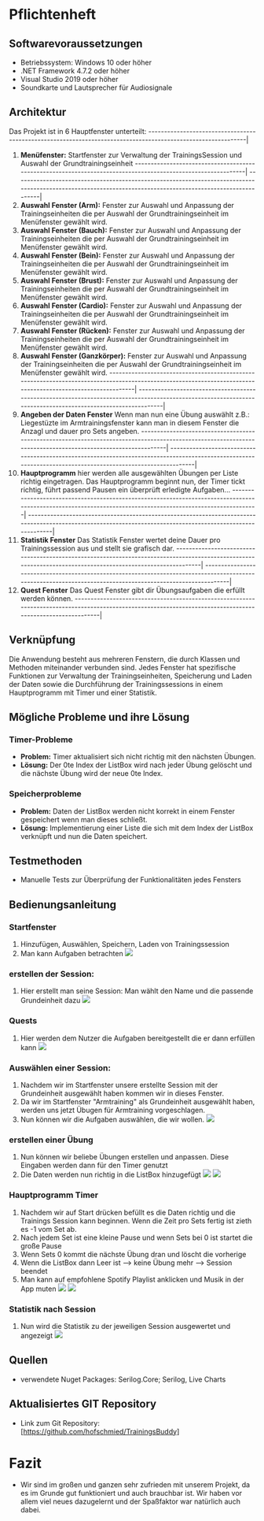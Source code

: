 # Pflichtenheft

## Softwarevoraussetzungen
- Betriebssystem: Windows 10 oder höher
- .NET Framework 4.7.2 oder höher
- Visual Studio 2019 oder höher
- Soundkarte und Lautsprecher für Audiosignale

## Architektur
Das Projekt ist in 6 Hauptfenster unterteilt:
-------------------------------------------------------------------------------------------------------------|
1. **Menüfenster:** Startfenster zur Verwaltung der TrainingsSession und Auswahl der Grundtrainingseinheit
-------------------------------------------------------------------------------------------------------------|
------------------------------------------------------------------------------------------------------------------------------------------------------------|
2. **Auswahl Fenster (Arm):** Fenster zur Auswahl und Anpassung der Trainingseinheiten die per Auswahl der Grundtrainingseinheit im Menüfenster gewählt wird.
3. **Auswahl Fenster (Bauch):** Fenster zur Auswahl und Anpassung der Trainingseinheiten die per Auswahl der Grundtrainingseinheit im Menüfenster gewählt wird.
4. **Auswahl Fenster (Bein):** Fenster zur Auswahl und Anpassung der Trainingseinheiten die per Auswahl der Grundtrainingseinheit im Menüfenster gewählt wird.
5. **Auswahl Fenster (Brust):** Fenster zur Auswahl und Anpassung der Trainingseinheiten die per Auswahl der Grundtrainingseinheit im Menüfenster gewählt wird.
6. **Auswahl Fenster (Cardio):** Fenster zur Auswahl und Anpassung der Trainingseinheiten die per Auswahl der Grundtrainingseinheit im Menüfenster gewählt wird.
7. **Auswahl Fenster (Rücken):** Fenster zur Auswahl und Anpassung der Trainingseinheiten die per Auswahl der Grundtrainingseinheit im Menüfenster gewählt wird.
7. **Auswahl Fenster (Ganzkörper):** Fenster zur Auswahl und Anpassung der Trainingseinheiten die per Auswahl der Grundtrainingseinheit im Menüfenster gewählt wird.
------------------------------------------------------------------------------------------------------------------------------------------------------------|
------------------------------------------------------------------------------------------------------------------------------------------------------------|
8. **Angeben der Daten Fenster** Wenn man nun eine Übung auswählt z.B.: Liegestüzte im Armtrainingsfenster kann man in diesem Fenster die Anzagl und dauer pro Sets angeben.
------------------------------------------------------------------------------------------------------------------------------------------------------------|
------------------------------------------------------------------------------------------------------------------------------------------------------------|
9. **Hauptprogramm** hier werden alle ausgewählten Übungen per Liste richtig eingetragen. Das Hauptprogramm beginnt nun, der Timer tickt richtig, führt passend Pausen ein überprüft erledigte Aufgaben...
------------------------------------------------------------------------------------------------------------------------------------------------------------|
------------------------------------------------------------------------------------------------------------------------------------------------------------|
10. **Statistik Fenster** Das Statistik Fenster wertet deine Dauer pro Trainingssession aus und stellt sie grafisch dar.
------------------------------------------------------------------------------------------------------------------------------------------------------------|
------------------------------------------------------------------------------------------------------------------------------------------------------------|
11. **Quest Fenster** Das Quest Fenster gibt dir Übungsaufgaben die erfüllt werden können.
------------------------------------------------------------------------------------------------------------------------------------------------------------|


## Verknüpfung
Die Anwendung besteht aus mehreren Fenstern, die durch Klassen und Methoden miteinander verbunden sind. Jedes Fenster hat spezifische Funktionen zur Verwaltung der Trainingseinheiten, Speicherung und Laden der Daten sowie die Durchführung der Trainingssessions in einem Hauptprogramm mit Timer und einer Statistik.

## Mögliche Probleme und ihre Lösung

### Timer-Probleme
- **Problem:** Timer aktualisiert sich nicht richtig mit den nächsten Übungen.
- **Lösung:** Der 0te Index der ListBox wird nach jeder Übung gelöscht und die nächste Übung wird der neue 0te Index.

### Speicherprobleme
- **Problem:** Daten der ListBox werden nicht korrekt in einem Fenster gespeichert wenn man dieses schließt.
- **Lösung:** Implementierung einer Liste die sich mit dem Index der ListBox verknüpft und nun die Daten speichert.

## Testmethoden
- Manuelle Tests zur Überprüfung der Funktionalitäten jedes Fensters

## Bedienungsanleitung

### Startfenster
1. Hinzufügen, Auswählen, Speichern, Laden von Trainingssession
2. Man kann Aufgaben betrachten
![](startFenster.png)

### erstellen der Session: 
1. Hier erstellt man seine Session: Man wählt den Name und die passende Grundeinheit dazu
![](grundEinheitWählen.png)

### Quests
1. Hier werden dem Nutzer die Aufgaben bereitgestellt die er dann erfüllen kann
![](aufgabenFenster.png)

### Auswählen einer Session:
1. Nachdem wir im Startfenster unsere erstellte Session mit der Grundeinheit ausgewählt haben kommen wir in dieses Fenster.
2. Da wir im Startfenster "Armtraining" als Grundeinheit ausgewählt haben, werden uns jetzt Übugen für Armtraining vorgeschlagen.
3. Nun können wir die Aufgaben auswählen, die wir wollen.
![](übungenAnpassen.png)

### erstellen einer Übung
1. Nun können wir beliebe Übungen erstellen und anpassen. Diese Eingaben werden dann für den Timer genutzt
2. Die Daten werden nun richtig in die ListBox hinzugefügt
![](nutzerEingabe.png)
![](listBox.png)

### Hauptprogramm Timer
1. Nachdem wir auf Start drücken befüllt es die Daten richtig und die Trainings Session kann beginnen. Wenn die Zeit pro Sets fertig ist zieth es -1 vom Set ab.
2. Nach jedem Set ist eine kleine Pause und wenn Sets bei 0 ist startet die große Pause
3. Wenn Sets 0 kommt die nächste Übung dran und löscht die vorherige
4. Wenn die ListBox dann Leer ist --> keine Übung mehr --> Session beendet
5. Man kann auf empfohlene Spotify Playlist anklicken und Musik in der App muten
![](timer1.png)
![](timer2.png)

### Statistik nach Session
1. Nun wird die Statistik zu der jeweiligen Session ausgewertet und angezeigt
![](statistik.png)


## Quellen
- verwendete Nuget Packages: Serilog.Core; Serilog, Live Charts

## Aktualisiertes GIT Repository
- Link zum Git Repository: [https://github.com/hofschmied/TrainingsBuddy]

# Fazit
- Wir sind im großen und ganzen sehr zufrieden mit unserem Projekt, da es im Grunde gut funktioniert und auch brauchbar ist. Wir haben vor allem viel neues dazugelernt
  und der Spaßfaktor war natürlich auch dabei.